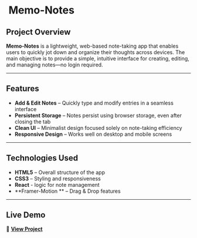 # ​ Memo-Notes

##  Project Overview  
**Memo-Notes** is a lightweight, web-based note-taking app that enables users to quickly jot down and organize their thoughts across devices. The main objective is to provide a simple, intuitive interface for creating, editing, and managing notes—no login required.

---

##  Features  
- **Add & Edit Notes** – Quickly type and modify entries in a seamless interface  
- **Persistent Storage** – Notes persist using browser storage, even after closing the tab  
- **Clean UI** – Minimalist design focused solely on note-taking efficiency  
- **Responsive Design** – Works well on desktop and mobile screens  

---

##  Technologies Used  
- **HTML5** – Overall structure of the app  
- **CSS3** – Styling and responsiveness  
- **React** - logic for note management 
- **Framer-Motion ** – Drag & Drop features  


---

##  Live Demo  
🔗 **[View Project](https://memo-notes.netlify.app/)**  

